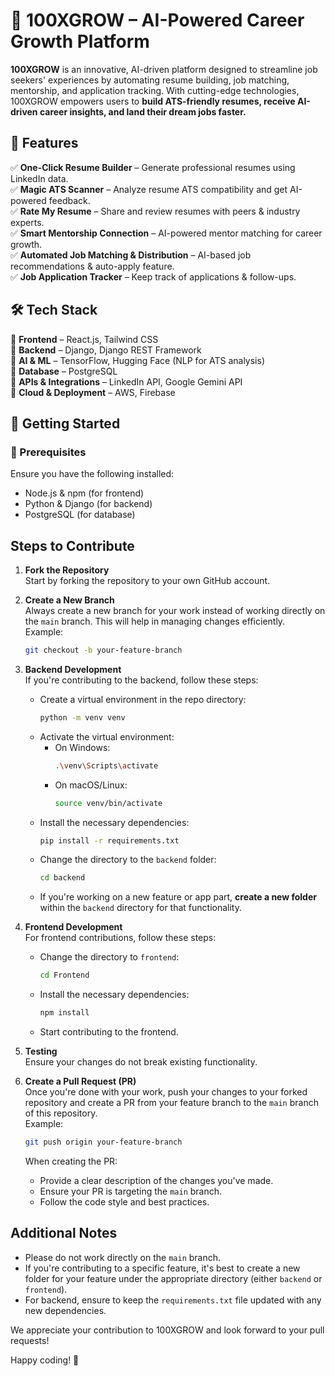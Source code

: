 # 🚀 100XGROW – AI-Powered Career Growth Platform  

**100XGROW** is an innovative, AI-driven platform designed to streamline job seekers' experiences by automating resume building, job matching, mentorship, and application tracking. With cutting-edge technologies, 100XGROW empowers users to **build ATS-friendly resumes, receive AI-driven career insights, and land their dream jobs faster.**  

## 🌟 Features  

✅ **One-Click Resume Builder** – Generate professional resumes using LinkedIn data.  
✅ **Magic ATS Scanner** – Analyze resume ATS compatibility and get AI-powered feedback.  
✅ **Rate My Resume** – Share and review resumes with peers & industry experts.  
✅ **Smart Mentorship Connection** – AI-powered mentor matching for career growth.  
✅ **Automated Job Matching & Distribution** – AI-based job recommendations & auto-apply feature.  
✅ **Job Application Tracker** – Keep track of applications & follow-ups.  

## 🛠 Tech Stack  

🔹 **Frontend** – React.js, Tailwind CSS  
🔹 **Backend** – Django, Django REST Framework  
🔹 **AI & ML** – TensorFlow, Hugging Face (NLP for ATS analysis)  
🔹 **Database** – PostgreSQL  
🔹 **APIs & Integrations** – LinkedIn API, Google Gemini API  
🔹 **Cloud & Deployment** – AWS, Firebase  

## 🚀 Getting Started  

### 📌 Prerequisites  

Ensure you have the following installed:  
- Node.js & npm (for frontend)  
- Python & Django (for backend)  
- PostgreSQL (for database)  

## Steps to Contribute

1. **Fork the Repository**  
   Start by forking the repository to your own GitHub account.

2. **Create a New Branch**  
   Always create a new branch for your work instead of working directly on the `main` branch. This will help in managing changes efficiently.  
   Example:
   ```bash
   git checkout -b your-feature-branch
   ```

3. **Backend Development**  
   If you're contributing to the backend, follow these steps:
   - Create a virtual environment in the repo directory:
     ```bash
     python -m venv venv
     ```
   - Activate the virtual environment:
     - On Windows:
       ```bash
       .\venv\Scripts\activate
       ```
     - On macOS/Linux:
       ```bash
       source venv/bin/activate
       ```
   - Install the necessary dependencies:
     ```bash
     pip install -r requirements.txt
     ```
   - Change the directory to the `backend` folder:
     ```bash
     cd backend
     ```
   - If you're working on a new feature or app part, **create a new folder** within the `backend` directory for that functionality.

4. **Frontend Development**  
   For frontend contributions, follow these steps:
   - Change the directory to `frontend`:
     ```bash
     cd Frontend
     ```
   - Install the necessary dependencies:
     ```bash
     npm install
     ```
   - Start contributing to the frontend.

5. **Testing**  
   Ensure your changes do not break existing functionality.

6. **Create a Pull Request (PR)**  
   Once you're done with your work, push your changes to your forked repository and create a PR from your feature branch to the `main` branch of this repository.  
   Example:
   ```bash
   git push origin your-feature-branch
   ```

   When creating the PR:
   - Provide a clear description of the changes you've made.
   - Ensure your PR is targeting the `main` branch.
   - Follow the code style and best practices.

## Additional Notes
- Please do not work directly on the `main` branch.
- If you're contributing to a specific feature, it's best to create a new folder for your feature under the appropriate directory (either `backend` or `frontend`).
- For backend, ensure to keep the `requirements.txt` file updated with any new dependencies.
  
We appreciate your contribution to 100XGROW and look forward to your pull requests!

Happy coding! 🚀
